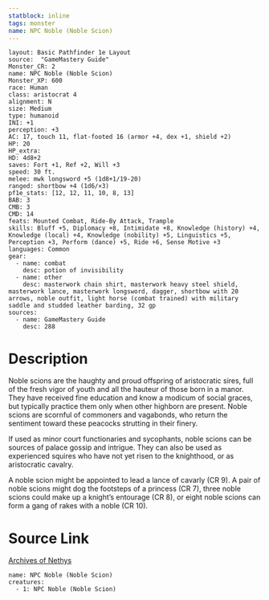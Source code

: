```yaml
---
statblock: inline
tags: monster
name: NPC Noble (Noble Scion)
---
```

```statblock
layout: Basic Pathfinder 1e Layout
source:  "GameMastery Guide"
Monster_CR: 2
name: NPC Noble (Noble Scion)
Monster_XP: 600
race: Human
class: aristocrat 4
alignment: N
size: Medium
type: humanoid
INI: +1
perception: +3
AC: 17, touch 11, flat-footed 16 (armor +4, dex +1, shield +2)
HP: 20
HP_extra: 
HD: 4d8+2
saves: Fort +1, Ref +2, Will +3
speed: 30 ft.
melee: mwk longsword +5 (1d8+1/19-20)
ranged: shortbow +4 (1d6/×3)
pf1e_stats: [12, 12, 11, 10, 8, 13]
BAB: 3
CMB: 3
CMD: 14
feats: Mounted Combat, Ride-By Attack, Trample
skills: Bluff +5, Diplomacy +8, Intimidate +8, Knowledge (history) +4, Knowledge (local) +4, Knowledge (nobility) +5, Linguistics +5, Perception +3, Perform (dance) +5, Ride +6, Sense Motive +3
languages: Common
gear:
  - name: combat
    desc: potion of invisibility
  - name: other
    desc: masterwork chain shirt, masterwork heavy steel shield, masterwork lance, masterwork longsword, dagger, shortbow with 20 arrows, noble outfit, light horse (combat trained) with military saddle and studded leather barding, 32 gp
sources:
  - name: GameMastery Guide
    desc: 288
```
# Description
Noble scions are the haughty and proud offspring of aristocratic sires, full of the fresh vigor of youth and all the hauteur of those born in a manor. They have received fine education and know a modicum of social graces, but typically practice them only when other highborn are present. Noble scions are scornful of commoners and vagabonds, who return the sentiment toward these peacocks strutting in their finery.

If used as minor court functionaries and sycophants, noble scions can be sources of palace gossip and intrigue. They can also be used as experienced squires who have not yet risen to the knighthood, or as aristocratic cavalry.

A noble scion might be appointed to lead a lance of cavarly (CR 9). A pair of noble scions might dog the footsteps of a princess (CR 7), three noble scions could make up a knight’s entourage (CR 8), or eight noble scions can form a gang of rakes with a noble (CR 10).
# Source Link
[Archives of Nethys](https://aonprd.com/NPCDisplay.aspx?ItemName=Noble%20(Noble%20Scion))
```encounter-table
name: NPC Noble (Noble Scion)
creatures:
  - 1: NPC Noble (Noble Scion)
```
